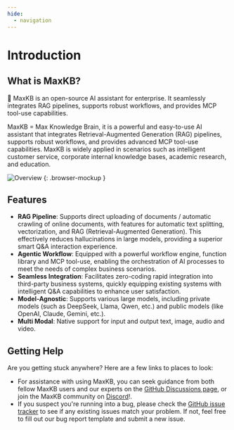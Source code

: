 ```yaml
---
hide:
  - navigation
---
```


# Introduction

## What is MaxKB?

💬 MaxKB is an open-source AI assistant for enterprise. It seamlessly integrates RAG pipelines, supports robust workflows, and provides MCP tool-use capabilities.

MaxKB = Max Knowledge Brain, it is a powerful and easy-to-use AI assistant that integrates Retrieval-Augmented Generation (RAG) pipelines, supports robust workflows, and provides advanced MCP tool-use capabilities. MaxKB is widely applied in scenarios such as intelligent customer service, corporate internal knowledge bases, academic research, and education.

![Overview](/img/overview.png)
{: .browser-mockup }

## Features

- **RAG Pipeline**: Supports direct uploading of documents / automatic crawling of online documents, with features for automatic text splitting, vectorization, and RAG (Retrieval-Augmented Generation). This effectively reduces hallucinations in large models, providing a superior smart Q&A interaction experience.
- **Agentic Workflow**: Equipped with a powerful workflow engine, function library and MCP tool-use, enabling the orchestration of AI processes to meet the needs of complex business scenarios.
- **Seamless Integration**: Facilitates zero-coding rapid integration into third-party business systems, quickly equipping existing systems with intelligent Q&A capabilities to enhance user satisfaction.
- **Model-Agnostic**: Supports various large models, including private models (such as DeepSeek, Llama, Qwen, etc.) and public models (like OpenAI, Claude, Gemini, etc.).
- **Multi Modal**: Native support for input and output text, image, audio and video.

## Getting Help

Are you getting stuck anywhere? Here are a few links to places to look:

- For assistance with using MaxKB, you can seek guidance from both fellow MaxKB users and our experts on the [GitHub Discussions page](https://github.com/1Panel-dev/MaxKB/discussions/), or join the MaxKB community on [Discord](https://discord.gg/Bv7sR3UGZb)!.
- If you suspect you're running into a bug, please check the [GitHub issue tracker](https://github.com/1panel-dev/1panel/issues) to see if any existing issues match your problem. If not, feel free to fill out our bug report template and submit a new issue.
